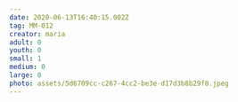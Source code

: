 ```yaml
---
date: 2020-06-13T16:40:15.002Z
tag: MM-012
creator: maria
adult: 0
youth: 0
small: 1
medium: 0
large: 0
photo: assets/5d6709cc-c267-4cc2-be3e-d17d3b8b29f8.jpeg
---
```

